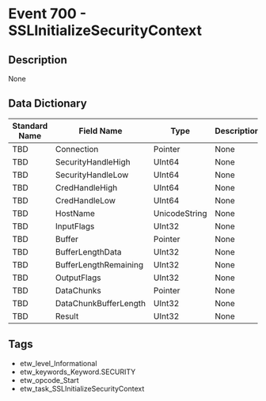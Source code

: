 # Event 700 - SSLInitializeSecurityContext

## Description
None

## Data Dictionary
|Standard Name|Field Name|Type|Description|Sample Value|
|---|---|---|---|---|
|TBD|Connection|Pointer|None|`None`|
|TBD|SecurityHandleHigh|UInt64|None|`None`|
|TBD|SecurityHandleLow|UInt64|None|`None`|
|TBD|CredHandleHigh|UInt64|None|`None`|
|TBD|CredHandleLow|UInt64|None|`None`|
|TBD|HostName|UnicodeString|None|`None`|
|TBD|InputFlags|UInt32|None|`None`|
|TBD|Buffer|Pointer|None|`None`|
|TBD|BufferLengthData|UInt32|None|`None`|
|TBD|BufferLengthRemaining|UInt32|None|`None`|
|TBD|OutputFlags|UInt32|None|`None`|
|TBD|DataChunks|Pointer|None|`None`|
|TBD|DataChunkBufferLength|UInt32|None|`None`|
|TBD|Result|UInt32|None|`None`|

## Tags
* etw_level_Informational
* etw_keywords_Keyword.SECURITY
* etw_opcode_Start
* etw_task_SSLInitializeSecurityContext